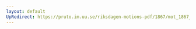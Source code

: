 ```yaml
---
layout: default
UpRedirect: https://pruto.im.uu.se/riksdagen-motions-pdf/1867/mot_1867__ak__146.pdf
---
```

